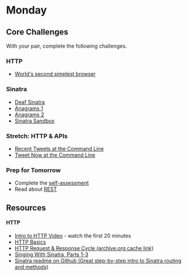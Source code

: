 # Monday

## Core Challenges
With your pair, complete the following challenges.

### HTTP
- [World's second simplest
browser](../../../../world-s-second-simplest-browser-challenge)

### Sinatra
- [Deaf
Sinatra](../../../../deaf-sinatra-1-synchronous-forms-challenge)
- [Anagrams 1](../../../../anagram-server-1-the-basics-challenge)
- [Anagrams 2](../../../../anagram-server-2-ludicrous-speed-challenge)
- [Sinatra Sandbox](../../../../sinatra-sandbox-challenge)

### Stretch: HTTP & APIs
- [Recent Tweets at the Command
Line](../../../../recent-tweets-command-line-challenge)
- [Tweet Now at the Command
Line](../../../../tweet-now-command-line-challenge)

### Prep for Tomorrow

- Complete the [self-assessment](https://gist.github.com/case-eee/8e455a04e69afde8bc00)
- Read about [REST](https://gist.github.com/case-eee/72715407554996828e0c)

## Resources

#### HTTP
- [Intro to HTTP Video](https://talks.devbootcamp.com/intro-to-http) - watch the first 20 minutes
- [HTTP Basics](http://www3.ntu.edu.sg/home/ehchua/programming/webprogramming/http_basics.html)
- [HTTP Request & Response Cycle (archive.org cache link)](https://web.archive.org/web/20130705214517/http://devhub.fm/http-requestresponse-basics)
- [Singing With Sinatra, Parts 1-3](http://net.tutsplus.com/tutorials/ruby/singing-with-sinatra/)
- [Sinatra readme on Github (Great step-by-step intro to Sinatra routing and methods)](https://github.com/sinatra/sinatra)

